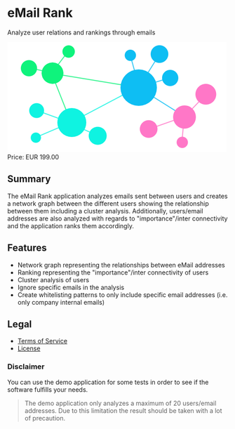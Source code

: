 # eMail Rank

Analyze user relations and rankings through emails

<div class="splash">
    <img alt="Splash" src="/content/solutions/ongoing/eMail_Rank/img/eMail_Rank_splash.png">
    <div class="price">Price: EUR 199.00</div>
    <div class="purchase">
        <!--<a class="button" href="#">Demo</a>
        <a class="button" href="#">Buy</a>-->
    </div>
</div>

## Summary

The eMail Rank application analyzes emails sent between users and creates a network graph between the different users showing the relationship between them including a cluster analysis. Additionally, users/email addresses are also analyzed with regards to "importance"/inter connectivity and the application ranks them accordingly.

## Features

* Network graph representing the relationships between eMail addresses
* Ranking representing the "importance"/inter connectivity of users
* Cluster analysis of users
* Ignore specific emails in the analysis
* Create whitelisting patterns to only include specific email addresses (i.e. only company internal emails)

## Legal

* [Terms of Service](/en/terms)
* [License](https://github.com/Karaka-Management/eMailRankApp/blob/master/LICENSE.txt)

### Disclaimer

You can use the demo application for some tests in order to see if the software fulfills your needs.

> The demo application only analyzes a maximum of 20 users/email addresses. Due to this limitation the result should be taken with a lot of precaution.
